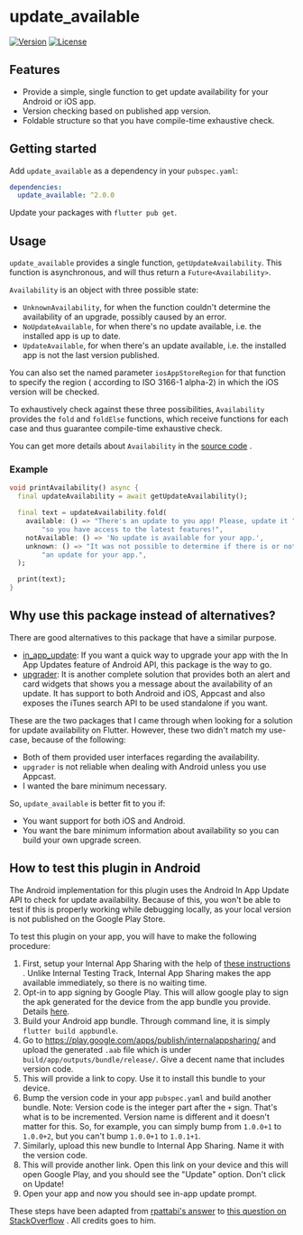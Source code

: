 # update_available

[![Version](https://img.shields.io/pub/v/update_available)](https://pub.dev/packages/update_available)
[![License](https://img.shields.io/github/license/mateusfccp/update_available)](https://opensource.org/licenses/MIT)

## Features

* Provide a simple, single function to get update availability for your Android or iOS app.
* Version checking based on published app version.
* Foldable structure so that you have compile-time exhaustive check.

## Getting started

Add `update_available` as a dependency in your `pubspec.yaml`:

 ```yaml
 dependencies:
   update_available: ^2.0.0
 ```

Update your packages with `flutter pub get`.

## Usage

`update_available` provides a single function, `getUpdateAvailability`. This function is
asynchronous, and will thus return a `Future<Availability>`.

`Availability` is an object with three possible state:

* `UnknownAvailability`, for when the function couldn't determine the availability of an upgrade,
  possibly caused by an error.
* `NoUpdateAvailable`, for when there's no update available, i.e. the installed app is up to date.
* `UpdateAvailable`, for when there's an update available, i.e. the installed app is not the last
  version published.

You can also set the named parameter `iosAppStoreRegion` for that function to specify the region (
according to ISO 3166-1 alpha-2) in which the iOS version will be checked.

To exhaustively check against these three possibilities, `Availability` provides the `fold`
and `foldElse` functions, which receive functions for each case and thus guarantee compile-time
exhaustive check.

You can get more details about `Availability` in
the [source code](https://github.com/mateusfccp/update_available/blob/master/update_available_platform_interface/lib/src/availability.dart)
.

### Example

```dart
void printAvailability() async {
  final updateAvailability = await getUpdateAvailability();

  final text = updateAvailability.fold(
    available: () => "There's an update to you app! Please, update it "
        "so you have access to the latest features!",
    notAvailable: () => 'No update is available for your app.',
    unknown: () => "It was not possible to determine if there is or not "
        "an update for your app.",
  );

  print(text);
}
```

## Why use this package instead of alternatives?

There are good alternatives to this package that have a similar purpose.

* [in_app_update](https://pub.dev/packages/in_app_update): If you want a quick way to upgrade your
  app with the In App Updates feature of Android API, this package is the way to go.
* [upgrader](https://pub.dev/packages/upgrader): It is another complete solution that provides both
  an alert and card widgets that shows you a message about the availability of an update. It has
  support to both Android and iOS, Appcast and also exposes the iTunes search API to be used
  standalone if you want.

These are the two packages that I came through when looking for a solution for update availability
on Flutter. However, these two didn't match my use-case, because of the following:

* Both of them provided user interfaces regarding the availability.
* `upgrader` is not reliable when dealing with Android unless you use Appcast.
* I wanted the bare minimum necessary.

So, `update_available` is better fit to you if:

* You want support for both iOS and Android.
* You want the bare minimum information about availability so you can build your own upgrade screen.

## How to test this plugin in Android

The Android implementation for this plugin uses the Android In App Update API to check for update
availability. Because of this, you won't be able to test if this is properly working while debugging
locally, as your local version is not published on the Google Play Store.

To test this plugin on your app, you will have to make the following procedure:

1. First, setup your Internal App Sharing with the help
   of [these instructions](https://support.google.com/googleplay/android-developer/answer/9303479?hl=en)
   . Unlike Internal Testing Track, Internal App Sharing makes the app available immediately, so
   there is no waiting time.
2. Opt-in to app signing by Google Play. This will allow google play to sign the apk generated for
   the device from the app bundle you provide.
   Details [here](https://support.google.com/googleplay/android-developer/answer/7384423?hl=en).
3. Build your Android app bundle. Through command line, it is simply `flutter build appbundle`.
4. Go to https://play.google.com/apps/publish/internalappsharing/ and upload the generated `.aab`
   file which is under `build/app/outputs/bundle/release/`. Give a decent name that includes version
   code.
5. This will provide a link to copy. Use it to install this bundle to your device.
6. Bump the version code in your app `pubspec.yaml` and build another bundle. Note: Version code is
   the integer part after the `+` sign. That's what is to be incremented. Version name is different
   and it doesn't matter for this. So, for example, you can simply bump from `1.0.0+1` to `1.0.0+2`,
   but you can't bump `1.0.0+1` to `1.0.1+1`.
7. Similarly, upload this new bundle to Internal App Sharing. Name it with the version code.
8. This will provide another link. Open this link on your device and this will open Google Play, and
   you should see the "Update" option. Don't click on Update!
9. Open your app and now you should see in-app update prompt.

These steps have been adapted from [rpattabi's answer](https://stackoverflow.com/a/59266778/3055725)
to [this question on StackOverflow](https://stackoverflow.com/questions/56087064/how-can-i-test-in-app-updates-in-android)
. All credits goes to him.